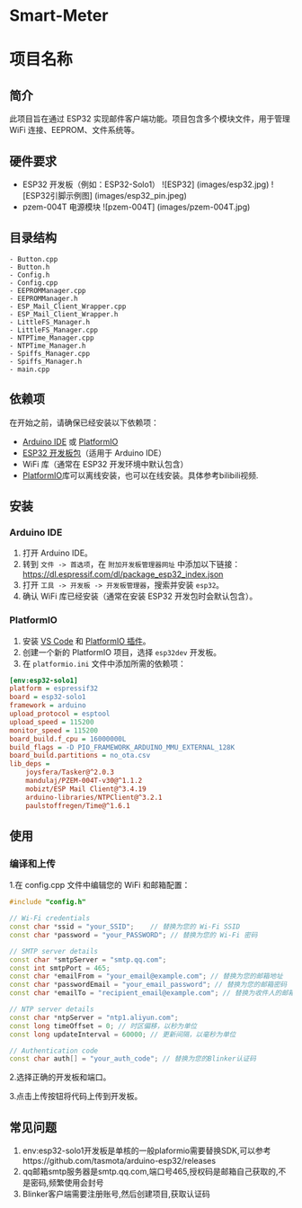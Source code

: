 # Smart-Meter
# 项目名称

## 简介
此项目旨在通过 ESP32 实现邮件客户端功能。项目包含多个模块文件，用于管理 WiFi 连接、EEPROM、文件系统等。

## 硬件要求
- ESP32 开发板（例如：ESP32-Solo1）
![ESP32] (images/esp32.jpg)
![ESP32引脚示例图] (images/esp32_pin.jpeg)
- pzem-004T 电源模块
![pzem-004T] (images/pzem-004T.jpg)
## 目录结构
```
- Button.cpp
- Button.h
- Config.h
- Config.cpp
- EEPROMManager.cpp
- EEPROMManager.h
- ESP_Mail_Client_Wrapper.cpp
- ESP_Mail_Client_Wrapper.h
- LittleFS_Manager.h
- LittleFS_Manager.cpp
- NTPTime_Manager.cpp
- NTPTime_Manager.h
- Spiffs_Manager.cpp
- Spiffs_Manager.h
- main.cpp
```

## 依赖项

在开始之前，请确保已经安装以下依赖项：

- [Arduino IDE](https://www.arduino.cc/en/software) 或 [PlatformIO](https://platformio.org/)
- [ESP32 开发板包](https://github.com/espressif/arduino-esp32)（适用于 Arduino IDE）
- WiFi 库（通常在 ESP32 开发环境中默认包含）
- [PlatformIO](https://platformio.org/)库可以离线安装，也可以在线安装。具体参考bilibili视频.

## 安装

### Arduino IDE

1. 打开 Arduino IDE。
2. 转到 `文件 -> 首选项`，在 `附加开发板管理器网址` 中添加以下链接：https://dl.espressif.com/dl/package_esp32_index.json
3. 打开 `工具 -> 开发板 -> 开发板管理器`，搜索并安装 `esp32`。
4. 确认 WiFi 库已经安装（通常在安装 ESP32 开发包时会默认包含）。

### PlatformIO

1. 安装 [VS Code](https://code.visualstudio.com/) 和 [PlatformIO 插件](https://platformio.org/install/ide?install=vscode)。
2. 创建一个新的 PlatformIO 项目，选择 `esp32dev` 开发板。
3. 在 `platformio.ini` 文件中添加所需的依赖项：
```ini
[env:esp32-solo1]
platform = espressif32
board = esp32-solo1
framework = arduino
upload_protocol = esptool
upload_speed = 115200
monitor_speed = 115200
board_build.f_cpu = 16000000L
build_flags = -D PIO_FRAMEWORK_ARDUINO_MMU_EXTERNAL_128K
board_build.partitions = no_ota.csv
lib_deps = 
	joysfera/Tasker@^2.0.3
	mandulaj/PZEM-004T-v30@^1.1.2
	mobizt/ESP Mail Client@^3.4.19
	arduino-libraries/NTPClient@^3.2.1
	paulstoffregen/Time@^1.6.1
```
## 使用
### 编译和上传
1.在 config.cpp 文件中编辑您的 WiFi 和邮箱配置：
```cpp
#include "config.h"

// Wi-Fi credentials
const char *ssid = "your_SSID";    // 替换为您的 Wi-Fi SSID
const char *password = "your_PASSWORD"; // 替换为您的 Wi-Fi 密码

// SMTP server details
const char *smtpServer = "smtp.qq.com";
const int smtpPort = 465;
const char *emailFrom = "your_email@example.com"; // 替换为您的邮箱地址
const char *passwordEmail = "your_email_password"; // 替换为您的邮箱密码
const char *emailTo = "recipient_email@example.com"; // 替换为收件人的邮箱地址

// NTP server details
const char *ntpServer = "ntp1.aliyun.com";
const long timeOffset = 0; // 时区偏移，以秒为单位
const long updateInterval = 60000; // 更新间隔，以毫秒为单位

// Authentication code
const char auth[] = "your_auth_code"; // 替换为您的Blinker认证码
```
2.选择正确的开发板和端口。

3.点击上传按钮将代码上传到开发板。

## 常见问题
1. env:esp32-solo1开发板是单核的一般plaformio需要替换SDK,可以参考https://github.com/tasmota/arduino-esp32/releases
2. qq邮箱smtp服务器是smtp.qq.com,端口号465,授权码是邮箱自己获取的,不是密码,频繁使用会封号
3. Blinker客户端需要注册账号,然后创建项目,获取认证码